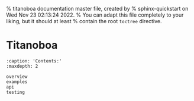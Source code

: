 % titanoboa documentation master file, created by
% sphinx-quickstart on Wed Nov 23 02:13:24 2022.
% You can adapt this file completely to your liking, but it should at least
% contain the root `toctree` directive.

# Titanoboa

```{toctree}
:caption: 'Contents:'
:maxdepth: 2

overview
examples
api
testing
```
